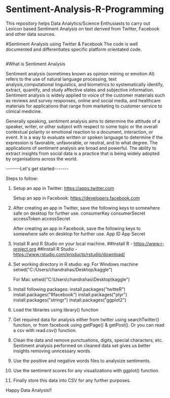 # Sentiment-Analysis-R-Programming
This repository helps Data Analytics/Science Enthusiasts to carry out Lexicon based Sentiment Analysis on text derived from Twitter, Facebook and other data sources.

#Sentiment Analysis using Twitter & Facebook
The code is well documented and differentiates specific platform orientated code.
##
#What is Sentiment Analysis

Sentiment analysis (sometimes known as opinion mining or emotion AI) refers to the use of natural language processing, text analysis,computational linguistics, and biometrics to systematically identify, extract, quantify, and study affective states and subjective information. Sentiment analysis is widely applied to voice of the customer materials such as reviews and survey responses, online and social media, and healthcare materials for applications that range from marketing to customer service to clinical medicine.

Generally speaking, sentiment analysis aims to determine the attitude of a speaker, writer, or other subject with respect to some topic or the overall contextual polarity or emotional reaction to a document, interaction, or event. It is a way to evaluate written or spoken language to determine if the expression is favorable, unfavorable, or neutral, and to what degree. The applications of sentiment analysis are broad and powerful. The ability to extract insights from social data is a practice that is being widely adopted by organisations across the world.

-------Let's get started-------

Steps to follow:

1) Setup an app in Twitter:
    https://apps.twitter.com

   Setup an app in Facebook:
    https://developers.facebook.com

2)  After creating an app in Twitter, save the following keys to somewhere safe on desktop for further use.
    consumerKey
    consumerSecret
    accessToken
    accessSecret

    After creating an app in Facebook, save the following keys to somewhere safe on desktop for further use.
    App ID
    App Secret

3) Install R and R Studio on your local machine.
    ##Install R - https://www.r-project.org
    ##Install R Studio - https://www.rstudio.com/products/rstudio/download/


4) Set working directory in R studio:
    eg: 
    For Windows machine
    setwd("C:/Users/chandrahas/Desktop/kaggle")

    For Mac
    setwd("C:\Users\chandrahas\Desktop\kaggle")

5) Install following packages:
    install.packages("twitteR")
    install.packages("Rfacebook")
    install.packages("plyr")
    install.packages("stringr")
    install.packages("ggplot2") 

6) Load the libraries using library() function

7) Get required data for analysis either from twitter using searchTwitter() function, or from facebook using getPage() & getPost().     Or you can read a csv with read.csv() function.

8) Clean the data and remove punctuations, digits, special characters, etc. Sentiment analysis performed on cleaned data set gives us better insights removing unncessary words.

9) Use the positive and negative words files to analysize sentiments.

10) Use the sentiment scores for any visualizations with ggplot() function.

11) Finally store this data into CSV for any further purposes. 

Happy Data Analysis!!
